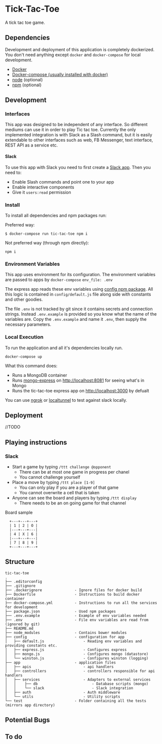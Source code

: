 # Tick-Tac-Toe
A tick tac toe game.

## Dependencies
Development and deployment of this application is completely dockerized. You don't need anything except `docker` and `docker-compose` for local development.

* [Docker](https://www.docker.com/)
* [Docker-compose (usually installed with docker)](https://docs.docker.com/compose/install/)
* [node](http://nodejs.org) (optional)
* [npm](https://www.npmjs.com) (optional)


## Development
### Interfaces
This app was designed to be independent of any interface. So different mediums can use it in order to play Tic tac toe. Currently the only implemented integration is with Slack as a Slash command, but it is easily extendable to other interfaces such as web, FB Messenger, text interface, REST API as a service etc.

#### Slack
To use this app with Slack you need to first create a [Slack app](https://api.slack.com/slack-apps).
Then you need to:

* Enable Slash commands and point one to your app
* Enable interactive components
* Give it `users:read` permission

### Install
To install all dependencies and npm packages run:

Preferred way:

```
$ docker-compose run tic-tac-toe npm i
```

Not preferred way (through npm directly):

`npm i`

### Environment Variables
This app uses environment for its configuration. The environment variables are passed to apps by `docker-compose` `env_file: .env`

The express app reads these env variables using [config npm package](https://www.npmjs.com/package/config). All this logic is contained in `config/default.js` file along side with constants and other goodies.

The file `.env` is not tracked by git since it contains secrets and connection strings. Instead `.env.example` is provided so you know what the name of the variables are. Copy the `.env.example` and name it `.env`, then supply the necessary parameters.

### Local Execution
To run the application and all it's dependencies locally run.

```
docker-compose up
```

What this command does:

* Runs a MongoDB container
* Runs [mongo-express](https://github.com/mongo-express/mongo-express) on [http://localhost:8081](http://localhost:8081/) for seeing what's in Mongo
* Runs the tic-tac-toe express app on [http://localhost:3000](http://localhost:3000) by defualt

You can use [ngrok](https://ngrok.com/) or [localtunnel](https://github.com/localtunnel/localtunnel) to test against slack locally.

## Deployment
//TODO

## Playing instructions
### Slack
* Start a game by typing `/ttt challenge @opponent`
    * There can be at most one game in progress per chanel
    * You cannot challenge yourself
* Place a move by typing `/ttt place [1-9]`
    * You can only play if you are a player of that game
    * You cannot overwrite a cell that is taken
* Anyone can see the board and players by typing `/ttt display`
    * There needs to be an on going game for that channel

Board sample

```
  +---+---+---+
  | 1 | 2 | O |
  |---+---+---|
  | 4 | X | 6 |
  |---+---+---|
  | 7 | 8 | 9 |
  +---+---+---+
```

## Structure
    tic-tac-toe
    .
    ├── .editorconfig
    ├── .gitignore
    ├── .dockerignore               - Ignore files for docker build
    ├── Dockerfile                  - Instructions to build docker container
    ├── docker-compose.yml          - Instructions to run all the services for development
    ├── package.json                - Used npm packages
    ├── .env.example                - Example of env variables needed
    ├── .env                        - File env variables are read from (ignored by git)
    ├── README.md
    ├── node_modules                - Contains bower modules
    ├── config                      - configuration for app
    │   ├── default.js                  - Reading env variables and providing constants etc.
    │   ├── express.js                  - Configures express
    │   ├── mongo.js                    - Configures mongo (datastore)
    │   └── winston.js                  - Configures winston (logging)
    ├── app                         - application files
    │   ├── apis                        - api handlers
    │   ├── controllers                 - controllers responsible for api handlers
    │   ├── services                    - Adapters to external services
    │   │    ├── db                         - Database scripts (mongo)
    │   │    └── slack                      - Slack integration
    │   ├── auth                        - Auth middleware
    │   └── utils                       - Utility scripts
    └── test                        - Folder containing all the tests (mirrors app directory)


## Potential Bugs

## To do
